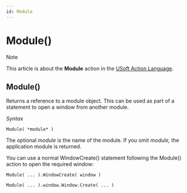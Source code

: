 ```yaml
---
id: Module
---
```


# Module()



> [!NOTE]
> This article is about the **Module** action in the [USoft Action Language](/docs/Task%20flow/Action%20Language%20reference/USoft%20Action%20Language.md).

## **Module()**

Returns a reference to a module object. This can be used as part of a statement to open a window from another module.

*Syntax*

```
Module( *module* )
```

The optional *module* is the name of the module. If you omit *module,* the application module is returned.

You can use a normal WindowCreate() statement following the Module() action to open the required window:

```
Module( ... ).WindowCreate( window )
```

```
Module( ... ).window.Window.Create( ... )
```

 